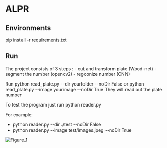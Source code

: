 <h1><b>ALPR</b></h1>

<h2>Environments</h2>
pip install -r requirements.txt


<h2>Run</h2>
The project consists of 3 steps :
- cut and transform plate (Wpod-net)
- segment the number (opencv2)
- regconize number (CNN)


Run 
python read_plate.py --dir yourfolder --noDir False <yourimage folder>
or 
python read_plate.py --image yourimage --noDir True
They will read out the plate number

To test the program just run 
  python reader.py
  
For example:
  - python reader.py --dir ./test --noDir False
  - python reader.py --image test/images.jpeg --noDir True

  
  
  ![Figure_1](https://user-images.githubusercontent.com/56443812/137426501-3303170b-e2ee-4ce9-9490-6d79782cd90c.png)
  
